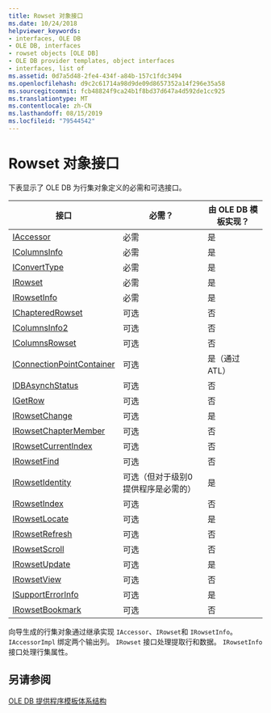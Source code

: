 ```yaml
---
title: Rowset 对象接口
ms.date: 10/24/2018
helpviewer_keywords:
- interfaces, OLE DB
- OLE DB, interfaces
- rowset objects [OLE DB]
- OLE DB provider templates, object interfaces
- interfaces, list of
ms.assetid: 0d7a5d48-2fe4-434f-a84b-157c1fdc3494
ms.openlocfilehash: d9c2c61714a98d9de09d8657352a14f296e35a58
ms.sourcegitcommit: fcb48824f9ca24b1f8bd37d647a4d592de1cc925
ms.translationtype: MT
ms.contentlocale: zh-CN
ms.lasthandoff: 08/15/2019
ms.locfileid: "79544542"
---
```

# <a name="rowset-object-interfaces"></a>Rowset 对象接口

下表显示了 OLE DB 为行集对象定义的必需和可选接口。

|接口|必需？|由 OLE DB 模板实现？|
|---------------|---------------|--------------------------------------|
|[IAccessor](/previous-versions/windows/desktop/ms719672(v=vs.85))|必需|是|
|[IColumnsInfo](/previous-versions/windows/desktop/ms724541(v=vs.85))|必需|是|
|[IConvertType](/previous-versions/windows/desktop/ms715926(v=vs.85))|必需|是|
|[IRowset](/previous-versions/windows/desktop/ms720986(v=vs.85))|必需|是|
|[IRowsetInfo](/previous-versions/windows/desktop/ms724541(v=vs.85))|必需|是|
|[IChapteredRowset](/previous-versions/windows/desktop/ms718180(v=vs.85))|可选|否|
|[IColumnsInfo2](/previous-versions/windows/desktop/ms712953(v=vs.85))|可选|否|
|[IColumnsRowset](/previous-versions/windows/desktop/ms722657(v=vs.85))|可选|否|
|[IConnectionPointContainer](/windows/win32/api/ocidl/nn-ocidl-iconnectionpointcontainer)|可选|是（通过 ATL）|
|[IDBAsynchStatus](/previous-versions/windows/desktop/ms709832(v=vs.85))|可选|否|
|[IGetRow](/previous-versions/windows/desktop/ms718047(v=vs.85))|可选|否|
|[IRowsetChange](/previous-versions/windows/desktop/ms715790(v=vs.85))|可选|是|
|[IRowsetChapterMember](/previous-versions/windows/desktop/ms725430(v=vs.85))|可选|否|
|[IRowsetCurrentIndex](/previous-versions/windows/desktop/ms709700(v=vs.85))|可选|否|
|[IRowsetFind](/previous-versions/windows/desktop/ms724221(v=vs.85))|可选|否|
|[IRowsetIdentity](/previous-versions/windows/desktop/ms715913(v=vs.85))|可选（但对于级别0提供程序是必需的）|是|
|[IRowsetIndex](/previous-versions/windows/desktop/ms719604(v=vs.85))|可选|否|
|[IRowsetLocate](/previous-versions/windows/desktop/ms721190(v=vs.85))|可选|是|
|[IRowsetRefresh](/previous-versions/windows/desktop/ms714892(v=vs.85))|可选|否|
|[IRowsetScroll](/previous-versions/windows/desktop/ms712984(v=vs.85))|可选|否|
|[IRowsetUpdate](/previous-versions/windows/desktop/ms714401(v=vs.85))|可选|是|
|[IRowsetView](/previous-versions/windows/desktop/ms709755(v=vs.85))|可选|否|
|[ISupportErrorInfo](/previous-versions/windows/desktop/ms715816(v=vs.85))|可选|是|
|[IRowsetBookmark](/previous-versions/windows/desktop/ms714246(v=vs.85))|可选|否|

向导生成的行集对象通过继承实现 `IAccessor`、`IRowset`和 `IRowsetInfo`。 `IAccessorImpl` 绑定两个输出列。 `IRowset` 接口处理提取行和数据。 `IRowsetInfo` 接口处理行集属性。

## <a name="see-also"></a>另请参阅

[OLE DB 提供程序模板体系结构](../../data/oledb/ole-db-provider-template-architecture.md)<br/>
